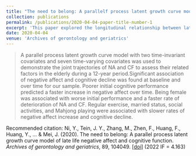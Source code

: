 ```yaml
---
title: "The need to belong: A parallelf process latent growth curve model of late life negative affect and cognitive function"
collection: publications
permalink: /publications/2020-04-04-paper-title-number-1
excerpt: 'This paper explored the longitudinal relationship between late life negative affect and cognitive decline.'
date: 2020-04-04
venue: 'Archives of gerontology and geriatrics'
---
```


> A parallel process latent growth curve model with two time-invariant covariates and seven time-varying covariates was used to demonstrate the joint trajectories of NA and CF to assess their related factors in the elderly during a 12-year period.Significant association of negative affect and cognitive decline was found at baseline and over time for our sample. Poorer initial cognitive performance predicted a faster increase in negative affect over time. Being female was associated with worse initial performance and a faster rate of deterioration of NA and CF. Regular exercise, married status, social activities, and Mahjong playing were associated with slower rates of negative affect increase and cognitive decline.



Recommended citation: Ni, Y., Tein, J. Y., Zhang, M., Zhen, F., Huang, F., Huang, Y., ... & Mei, J. (2020). The need to belong: A parallel process latent growth curve model of late life negative affect and cognitive function. <i>Archives of gerontology and geriatrics</i>, 89, 104049. [[doi]](https://doi.org/10.1016/j.archger.2020.104049) (2022 IF = 4.163)
